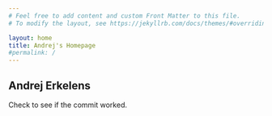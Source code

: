 ```yaml
---
# Feel free to add content and custom Front Matter to this file.
# To modify the layout, see https://jekyllrb.com/docs/themes/#overriding-theme-defaults

layout: home
title: Andrej's Homepage
#permalink: /
---
```

<link rel="stylesheet" type="text/css" href="https://ae20cg.github.io/assets/css/style.scss">

<h2> Andrej Erkelens </h2>

Check to see if the commit worked.
